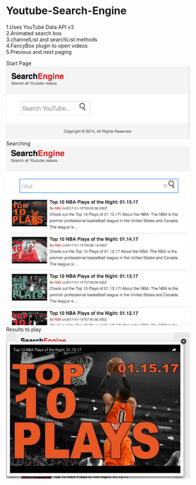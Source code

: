 # Youtube-Search-Engine
1.Uses YouTube Data API v3<br />
2.Animated search box<br />
3.channelList and searchList methods<br />
4.FancyBox plugin to open videos<br />
5.Previous and next paging<br />


Start Page<br />
  ![Alt text](/screenshot/UI.png?raw=true "Start Page")<br />
Searching<br />
  ![Alt text](/screenshot/Search.png?raw=true "Searching")<br />
Results to play<br />
  ![Alt text](/screenshot/result.png?raw=true "Result")<br />
